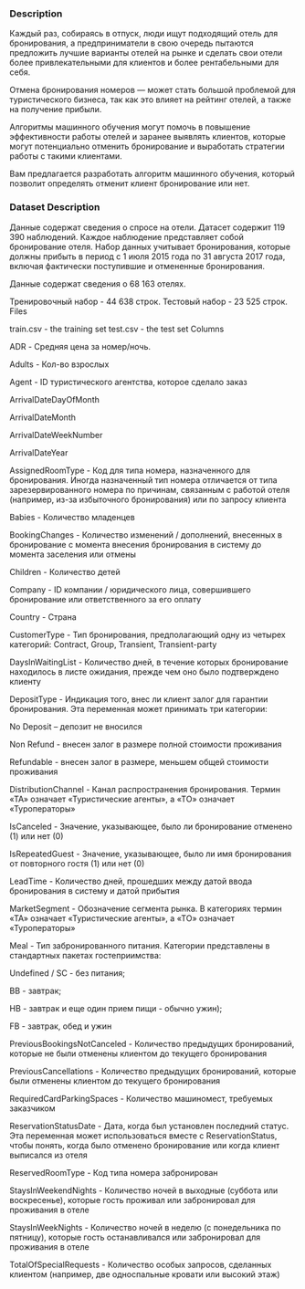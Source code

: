 ### Description

Каждый раз, собираясь в отпуск, люди ищут подходящий отель для бронирования, а предприниматели в свою очередь пытаются предложить лучшие варианты отелей на рынке и сделать свои отели более привлекательными для клиентов и более рентабельными для себя.

Отмена бронирования номеров — может стать большой проблемой для туристического бизнеса, так как это влияет на рейтинг отелей, а также на получение прибыли.

Алгоритмы машинного обучения могут помочь в повышение эффективности работы отелей и заранее выявлять клиентов, которые могут потенциально отменить бронирование и выработать стратегии работы с такими клиентами.

Вам предлагается разработать алгоритм машинного обучения, который позволит определять отменит клиент бронирование или нет.


### Dataset Description

Данные содержат сведения о спросе на отели. Датасет содержит 119 390 наблюдений. Каждое наблюдение представляет собой бронирование отеля. Набор данных учитывает бронирования, которые должны прибыть в период с 1 июля 2015 года по 31 августа 2017 года, включая фактически поступившие и отмененные бронирования.

Данные содержат сведения о 68 163 отелях.

Тренировочный набор - 44 638 строк.
Тестовый набор - 23 525 строк.
Files

train.csv - the training set
test.csv - the test set
Columns

ADR - Средняя цена за номер/ночь.

Adults - Кол-во взрослых

Agent - ID туристического агентства, которое сделало заказ

ArrivalDateDayOfMonth

ArrivalDateMonth

ArrivalDateWeekNumber

ArrivalDateYear

AssignedRoomType - Код для типа номера, назначенного для бронирования. Иногда назначенный тип номера отличается от типа зарезервированного номера по причинам, 
связанным с работой отеля (например, из-за избыточного бронирования) или по запросу клиента

Babies - Количество младенцев

BookingChanges - Количество изменений / дополнений, внесенных в бронирование с момента внесения бронирования в систему до момента заселения или отмены

Children - Количество детей

Company - ID компании / юридического лица, совершившего бронирование или ответственного за его оплату

Country - Страна

CustomerType - Тип бронирования, предполагающий одну из четырех категорий: Contract, Group, Transient, Transient-party

DaysInWaitingList - Количество дней, в течение которых бронирование находилось в листе ожидания, прежде чем оно было подтверждено клиенту

DepositType - Индикация того, внес ли клиент залог для гарантии бронирования. Эта переменная может принимать три категории:

No Deposit – депозит не вносился

Non Refund - внесен залог в размере полной стоимости проживания

Refundable - внесен залог в размере, меньшем общей стоимости проживания

DistributionChannel - Канал распространения бронирования. Термин «ТА» означает «Туристические агенты», а «ТО» означает «Туроператоры»

IsCanceled - Значение, указывающее, было ли бронирование отменено (1) или нет (0)

IsRepeatedGuest - Значение, указывающее, было ли имя бронирования от повторного гостя (1) или нет (0)

LeadTime - Количество дней, прошедших между датой ввода бронирования в систему и датой прибытия

MarketSegment - Обозначение сегмента рынка. В категориях термин «ТА» означает «Туристические агенты», а «ТО» означает «Туроператоры»

Meal - Тип забронированного питания. Категории представлены в стандартных пакетах гостеприимства:

Undefined / SC - без питания;

BB - завтрак;

HB - завтрак и еще один прием пищи - обычно ужин);

FB - завтрак, обед и ужин

PreviousBookingsNotCanceled - Количество предыдущих бронирований, которые не были отменены клиентом до текущего бронирования

PreviousCancellations - Количество предыдущих бронирований, которые были отменены клиентом до текущего бронирования

RequiredCardParkingSpaces - Количество машиномест, требуемых заказчиком

ReservationStatusDate - Дата, когда был установлен последний статус. Эта переменная может использоваться вместе с ReservationStatus, чтобы понять, когда было отменено бронирование или когда клиент выписался из отеля

ReservedRoomType - Код типа номера забронирован

StaysInWeekendNights - Количество ночей в выходные (суббота или воскресенье), которые гость проживал или забронировал для проживания в отеле

StaysInWeekNights - Количество ночей в неделю (с понедельника по пятницу), которые гость останавливался или забронировал для проживания в отеле

TotalOfSpecialRequests - Количество особых запросов, сделанных клиентом (например, две односпальные кровати или высокий этаж)
